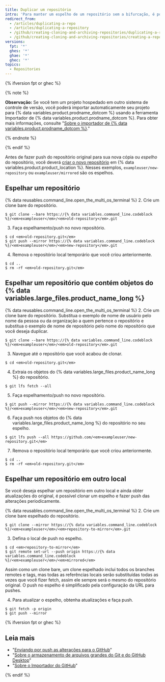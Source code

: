 ```yaml
---
title: Duplicar um repositório
intro: 'Para manter um espelho de um repositório sem a bifurcação, é possível executar um comando especial de clone e, em seguida, fazer push do espelho para o novo repositório.'
redirect_from:
  - /articles/duplicating-a-repo
  - /articles/duplicating-a-repository
  - /github/creating-cloning-and-archiving-repositories/duplicating-a-repository
  - /github/creating-cloning-and-archiving-repositories/creating-a-repository-on-github/duplicating-a-repository
versions:
  fpt: '*'
  ghes: '*'
  ghae: '*'
  ghec: '*'
topics:
  - Repositories
---
```


{% ifversion fpt or ghec %}

{% note %}

**Observação:** Se você tem um projeto hospedado em outro sistema de controle de versão, você poderá importar automaticamente seu projeto para {% data variables.product.prodname_dotcom %} usando a ferramenta Importador de {% data variables.product.prodname_dotcom %}. Para obter mais informações, consulte "[Sobre o importador de {% data variables.product.prodname_dotcom %}](/get-started/importing-your-projects-to-github/importing-source-code-to-github/about-github-importer)."

{% endnote %}

{% endif %}

Antes de fazer push do repositório original para sua nova cópia ou _espelho_ do repositório, você deverá [criar o novo repositório](/articles/creating-a-new-repository) em {% data variables.product.product_location %}. Nesses exemplos, `exampleuser/new-repository` ou `exampleuser/mirrored` são os espelhos.

## Espelhar um repositório

{% data reusables.command_line.open_the_multi_os_terminal %}
2. Crie um clone bare do repositório.
  ```shell
  $ git clone --bare https://{% data variables.command_line.codeblock %}/<em>exampleuser</em>/<em>old-repository</em>.git
  ```
3. Faça espelhamento/push no novo repositório.
  ```shell
  $ cd <em>old-repository.git</em>
  $ git push --mirror https://{% data variables.command_line.codeblock %}/<em>exampleuser</em>/<em>new-repository</em>.git
  ```
4. Remova o repositório local temporário que você criou anteriormente.
  ```shell
  $ cd ..
  $ rm -rf <em>old-repository.git</em>
  ```

## Espelhar um repositório que contém objetos do {% data variables.large_files.product_name_long %}

{% data reusables.command_line.open_the_multi_os_terminal %}
2. Crie um clone bare do repositório. Substitua o exemplo de nome de usuário pelo nome da pessoa ou da organização a quem pertence o repositório e substitua o exemplo de nome de repositório pelo nome do repositório que você deseja duplicar.
  ```shell
  $ git clone --bare https://{% data variables.command_line.codeblock %}/<em>exampleuser</em>/<em>old-repository</em>.git
  ```
3. Navegue até o repositório que você acabou de clonar.
  ```shell
  $ cd <em>old-repository.git</em>
  ```
4. Extraia os objetos do {% data variables.large_files.product_name_long %} do repositório.
  ```shell
  $ git lfs fetch --all
  ```
5. Faça espelhamento/push no novo repositório.
  ```shell
  $ git push --mirror https://{% data variables.command_line.codeblock %}/<em>exampleuser</em>/<em>new-repository</em>.git
  ```
6. Faça push nos objetos do {% data variables.large_files.product_name_long %} do repositório no seu espelho.
  ```shell
  $ git lfs push --all https://github.com/<em>exampleuser/new-repository.git</em>
  ```
7. Remova o repositório local temporário que você criou anteriormente.
  ```shell
  $ cd ..
  $ rm -rf <em>old-repository.git</em>
  ```

## Espelhar um repositório em outro local

Se você deseja espelhar um repositório em outro local e ainda obter atualizações do original, é possível clonar um espelho e fazer push das alterações periodicamente.

{% data reusables.command_line.open_the_multi_os_terminal %}
2. Crie um clone bare espelhado do repositório.
  ```shell
  $ git clone --mirror https://{% data variables.command_line.codeblock %}/<em>exampleuser</em>/<em>repository-to-mirror</em>.git
  ```
3. Defina o local de push no espelho.
  ```shell
  $ cd <em>repository-to-mirror</em>
  $ git remote set-url --push origin https://{% data variables.command_line.codeblock %}/<em>exampleuser</em>/<em>mirrored</em>
  ```
Assim como um clone bare, um clone espelhado inclui todos os branches remotes e tags, mas todas as referências locais serão substituídas todas as vezes que você fizer fetch, assim ele sempre será o mesmo do repositório original. O push no espelho é simplificado pela configuração da URL para pushes.

4. Para atualizar o espelho, obtenha atualizações e faça push.
  ```shell
  $ git fetch -p origin
  $ git push --mirror
  ```
{% ifversion fpt or ghec %}
## Leia mais

* "[Enviando por push as alterações para o GitHub](/desktop/contributing-and-collaborating-using-github-desktop/making-changes-in-a-branch/pushing-changes-to-github#pushing-changes-to-github)"
* "[Sobre o armazenamento de arquivos grandes do Git e do GitHub Desktop](/desktop/getting-started-with-github-desktop/about-git-large-file-storage-and-github-desktop)"
* "[Sobre o Importador do GitHub](/get-started/importing-your-projects-to-github/importing-source-code-to-github/about-github-importer)"

{% endif %}
